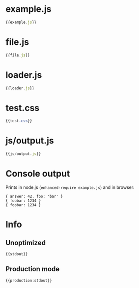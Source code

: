# example.js

``` javascript
{{example.js}}
```

# file.js

``` javascript
{{file.js}}
```

# loader.js

``` javascript
{{loader.js}}
```

# test.css

``` css
{{test.css}}
```

# js/output.js

``` javascript
{{js/output.js}}
```

# Console output

Prints in node.js (`enhanced-require example.js`) and in browser:

```
{ answer: 42, foo: 'bar' }
{ foobar: 1234 }
{ foobar: 1234 }
```

# Info

## Unoptimized

```
{{stdout}}
```

## Production mode

```
{{production:stdout}}
```
